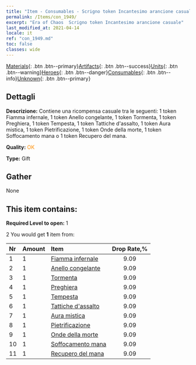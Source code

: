 ```yaml
---
title: "Item - Consumables - Scrigno token Incantesimo arancione casuale"
permalink: /Items/con_1949/
excerpt: "Era of Chaos  Scrigno token Incantesimo arancione casuale"
last_modified_at: 2021-04-14
locale: it
ref: "con_1949.md"
toc: false
classes: wide
---
```

 [Materials](/it/Items/){: .btn .btn--primary}[Artifacts](/it/Items/Artifacts/){: .btn .btn--success}[Units](/it/Items/Units/){: .btn .btn--warning}[Heroes](/it/Items/Heroes/){: .btn .btn--danger}[Consumables](/it/Items/Consumables/){: .btn .btn--info}[Unknown](/it/Items/Unknown/){: .btn .btn--primary}

## Dettagli
 **Descrizione:** Contiene una ricompensa casuale tra le seguenti: 1 token Fiamma infernale, 1 token Anello congelante, 1 token Tormenta, 1 token Preghiera, 1 token Tempesta, 1 token Tattiche d'assalto, 1 token Aura mistica, 1 token Pietrificazione, 1 token Onde della morte, 1 token Soffocamento mana o 1 token Recupero del mana.

 **Quality:** <span style="color: #FF8C00">OK</span>

 **Type:** Gift

## Gather

  None

## This item contains:

 **Required Level to open:** 1

 2 You would get **1** item  from:

  | Nr | Amount |     Item    | Drop Rate,% |
  |:---|:-------|:------------|:---------:|
  | 1 | 1 | [Fiamma infernale](/it/Items/her_406/) | 9.09 | 
  | 2 | 1 | [Anello congelante](/it/Items/her_421/) | 9.09 | 
  | 3 | 1 | [Tormenta](/it/Items/her_423/) | 9.09 | 
  | 4 | 1 | [Preghiera](/it/Items/her_432/) | 9.09 | 
  | 5 | 1 | [Tempesta](/it/Items/her_445/) | 9.09 | 
  | 6 | 1 | [Tattiche d'assalto](/it/Items/her_450/) | 9.09 | 
  | 7 | 1 | [Aura mistica](/it/Items/her_470/) | 9.09 | 
  | 8 | 1 | [Pietrificazione](/it/Items/her_471/) | 9.09 | 
  | 9 | 1 | [Onde della morte](/it/Items/her_456/) | 9.09 | 
  | 10 | 1 | [Soffocamento mana](/it/Items/her_480/) | 9.09 | 
  | 11 | 1 | [Recupero del mana](/it/Items/her_482/) | 9.09 | 
